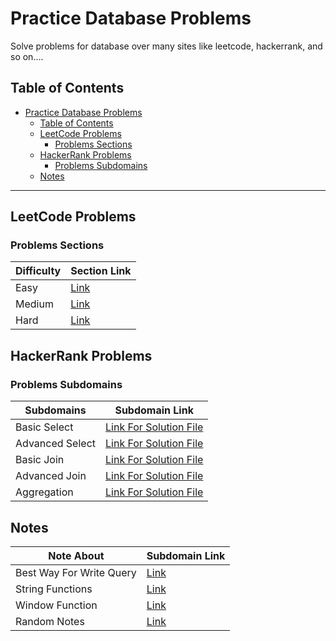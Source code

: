 # Practice Database Problems

Solve problems for database over many sites like leetcode, hackerrank, and so on....

## Table of Contents

- [Practice Database Problems](#practice-database-problems)
  - [Table of Contents](#table-of-contents)
  - [LeetCode Problems](#leetcode-problems)
    - [Problems Sections](#problems-sections)
  - [HackerRank Problems](#hackerrank-problems)
    - [Problems Subdomains](#problems-subdomains)
  - [Notes](#notes)

---

## LeetCode Problems

### Problems Sections

| Difficulty | Section Link               |
| ---------- | -------------------------- |
| Easy       | [Link](./Leetcode/easy/)   |
| Medium     | [Link](./Leetcode/medium/) |
| Hard       | [Link](./Leetcode/hard/)   |

## HackerRank Problems

### Problems Subdomains

| Subdomains      | Subdomain Link                                           |
| --------------- | -------------------------------------------------------- |
| Basic Select    | [Link For Solution File](./HackerRank/basicSelect.md)    |
| Advanced Select | [Link For Solution File](./HackerRank/advancedSelect.md) |
| Basic Join      | [Link For Solution File](./HackerRank/basicJoin.md)      |
| Advanced Join   | [Link For Solution File](./HackerRank/advancedJoin.md)   |
| Aggregation     | [Link For Solution File](./HackerRank/aggregation.md)    |

## Notes

| Note About               | Subdomain Link                                       |
| ------------------------ | ---------------------------------------------------- |
| Best Way For Write Query | [Link](./notesDuringSolve/bestWayForWriteQuery.md)   |
| String Functions         | [Link](./notesDuringSolve/stringFunctionDatabase.md) |
| Window Function          | [Link](./notesDuringSolve/windwoFunction.md)         |
| Random Notes             | [Link](./notesDuringSolve/notes.md)                  |
